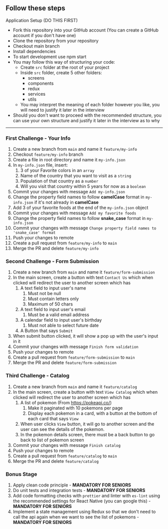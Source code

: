 ## Follow these steps

Application Setup (DO THIS FIRST)

- Fork this repository into your GitHub account (You can create a GitHub account if you don't have one)
- Clone the repository from your repository
- Checkout main branch
- Install dependencies
- To start development use npm start
- You may follow this way of structuring your code:
  - Create `src` folder at the root of your project
  - Inside `src` folder, create 5 other folders:
    - screens
    - components
    - redux
    - services
    - utils
  - You may interpret the meaning of each folder however you like, you will need to justify it later in the interview
- Should you don't want to proceed with the recommended structure, you can use your own structure and justify it later in the interview as to why

---

### First Challenge - Your Info

1. Create a new branch from `main` and name it `feature/my-info`
2. Checkout `feature/my-info` branch
3. Create a file in root directory and name it `my-info.json`
4. In `my-info.json` file, insert:
   1. 3 of your Favorite colors in an `array`
   2. Name of the country that you want to visit as a `string`
   3. Population of that country as a `number`
   4. Will you visit that country within 5 years for now as a `boolean`
5. Commit your changes with message `Add my-info.json`
6. Change the property field names to follow **camelCase** format in `my-info.json` if it's not already in **camelCase**
7. Add 3 of your favorite foods at the end of the `my-info.json` object
8. Commit your changes with message `Add my favorite foods`
9. Change the property field names to follow **snake_case** format in `my-info.json`
10. Commit your changes with message `Change property field names to 'snake_case' format`
11. Push your changes to remote
12. Create a pull request from `feature/my-info` to `main`
13. Merge the PR and delete `feature/my-info`

### Second Challenge - Form Submission

1. Create a new branch from `main` and name it `feature/form-submission`
2. In the main screen, create a button with text `Contact Us` which when clicked will redirect the user to another screen which has
   1. A text field to input user's name
      1. Must not be null
      2. Must contain letters only
      3. Maximum of 50 chars
   2. A text field to input user's email
      1. Must be a valid email address
   3. A calendar field to input user's birthday
      1. Must not able to select future date
   4. A Button that says `Submit`
3. When submit button clicked, it will show a pop up with the user's input in it
4. Commit your changes with message `Finish form validation`
5. Push your changes to remote
6. Create a pull request from `feature/form-submission` to `main`
7. Merge the PR and delete `feature/form-submission`

### Third Challenge - Catalog

1. Create a new branch from `main` and name it `feature/catalog`
2. In the main screen, create a button with text `View Catalog` which when clicked will redirect the user to another screen which has
   1. A list of pokemon (From https://pokeapi.co/)
      1. Make it paginated with 10 pokemons per page
      2. Display each pokemon in a card, with a button at the bottom of each card that says `View`
   2. When user clicks `View` button, it will go to another screen and the user can see the details of the pokemon.
   3. In the pokemon details screen, there must be a back button to go back to list of pokemon screen
3. Commit your changes with message `Finish catalog`
4. Push your changes to remote
5. Create a pull request from `feature/catalog` to `main`
6. Merge the PR and delete `feature/catalog`

### Bonus Stage

1. Apply clean code principle - **MANDATORY FOR SENIORS**
2. Do unit tests and integration tests - **MANDATORY FOR SENIORS**
3. Add code formatting checks with `prettier` and linter with `es-lint` using the recommended settings for React Native (you can google this) - **MANDATORY FOR SENIORS**
4. Implement a state management using Redux so that we don't need to call the api again when we want to see the list of pokemons - **MANDATORY FOR SENIORS**
